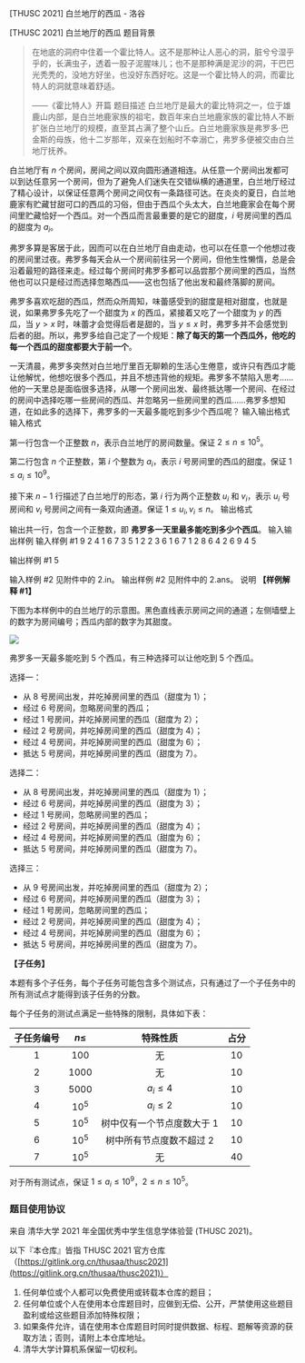 



[THUSC 2021] 白兰地厅的西瓜 - 洛谷














[THUSC 2021] 白兰地厅的西瓜
题目背景
> 在地底的洞府中住着一个霍比特人。这不是那种让人恶心的洞，脏兮兮湿乎乎的，长满虫子，透着一股子泥腥味儿；也不是那种满是泥沙的洞，干巴巴光秃秃的，没地方好坐，也没好东西好吃。这是一个霍比特人的洞，而霍比特人的洞就意味着舒适。
> 
> ——《霍比特人》开篇
题目描述
白兰地厅是最大的霍比特洞之一，位于雄鹿山内部，是白兰地鹿家族的祖宅，数百年来白兰地鹿家族的霍比特人不断扩张白兰地厅的规模，直至其占满了整个山丘。白兰地鹿家族是弗罗多·巴金斯的母族，他十二岁那年，双亲在划船时不幸溺亡，弗罗多便被交由白兰地厅抚养。

白兰地厅有 $n$ 个房间，房间之间以双向圆形通道相连。从任意一个房间出发都可以到达任意另一个房间，但为了避免人们迷失在交错纵横的通道里，白兰地厅经过了精心设计，以保证任意两个房间之间仅有一条路径可达。在炎炎的夏日，白兰地鹿家有贮藏甘甜可口的西瓜的习俗，但由于西瓜个头太大，白兰地鹿家会在每个房间里贮藏恰好一个西瓜。对一个西瓜而言最重要的是它的甜度，$i$ 号房间里的西瓜的甜度为 $a_i$。

弗罗多算是客居于此，因而可以在白兰地厅自由走动，也可以在任意一个他想过夜的房间里过夜。弗罗多每天会从一个房间前往另一个房间，但他生性懒惰，总是会沿着最短的路径来走。经过每个房间时弗罗多都可以品尝那个房间里的西瓜，当然他也可以只是经过而选择忽略西瓜——这也包括了他出发和最终落脚的房间。

弗罗多喜欢吃甜的西瓜，然而众所周知，味蕾感受到的甜度是相对甜度，也就是说，如果弗罗多先吃了一个甜度为 $x$ 的西瓜，紧接着又吃了一个甜度为 $y$ 的西瓜，当 $y > x$ 时，味蕾才会觉得后者是甜的，当 $y \le x$ 时，弗罗多并不会感觉到后者的甜。所以，弗罗多给自己定了一个规矩：**除了每天的第一个西瓜外，他吃的每一个西瓜的甜度都要大于前一个**。

一天清晨，弗罗多突然对白兰地厅里百无聊赖的生活心生倦意，或许只有西瓜才能让他解忧，他想吃很多个西瓜，并且不想违背他的规矩。弗罗多不禁陷入思考……他的一天里总是面临很多选择，从哪一个房间出发、最终抵达哪一个房间、在经过的房间中选择吃哪一些房间的西瓜、并忽略另一些房间里的西瓜……弗罗多想知道，在如此多的选择下，弗罗多的一天最多能吃到多少个西瓜呢？
输入输出格式
输入格式

第一行包含一个正整数 $n$，表示白兰地厅的房间数量。保证 $2 \le n \le 10^{5}$。

第二行包含 $n$ 个正整数，第 $i$ 个整数为 $a_i$，表示 $i$ 号房间里的西瓜的甜度。保证 $1 \le a_i \le 10^{9}$。

接下来 $n - 1$ 行描述了白兰地厅的形态，第 $i$ 行为两个正整数 $u_i$ 和 $v_i$，表示 $u_i$ 号房间和 $v_i$ 号房间之间有一条双向通道。保证 $1 \le u_i, v_i \le n$。
输出格式

输出共一行，包含一个正整数，即 **弗罗多一天里最多能吃到多少个西瓜**。
输入输出样例
输入样例 #1
9
2 4 1 6 7 3 5 1 2
2 3
6 1
6 7
1 2
8 6
4 2
6 9
4 5

输出样例 #1
5

输入样例 #2
见附件中的 2.in。
输出样例 #2
见附件中的 2.ans。
说明
**【样例解释 #1】**

下图为本样例中的白兰地厅的示意图。黑色直线表示房间之间的通道；左侧墙壁上的数字为房间编号；西瓜内部的数字为其甜度。

![](https://cdn.luogu.com.cn/upload/image_hosting/a3i7dc9g.png)

弗罗多一天最多能吃到 5 个西瓜，有三种选择可以让他吃到 5 个西瓜。

选择一：

 - 从 8 号房间出发，并吃掉房间里的西瓜（甜度为 1）；
 - 经过 6 号房间，忽略房间里的西瓜；
 - 经过 1 号房间，并吃掉房间里的西瓜（甜度为 2）；
 - 经过 2 号房间，并吃掉房间里的西瓜（甜度为 4）；
 - 经过 4 号房间，并吃掉房间里的西瓜（甜度为 6）；
 - 抵达 5 号房间，并吃掉房间里的西瓜（甜度为 7）。

选择二：

 + 从 8 号房间出发，并吃掉房间里的西瓜（甜度为 1）；
 + 经过 6 号房间，并吃掉房间里的西瓜（甜度为 3）；
 + 经过 1 号房间，忽略房间里的西瓜；
 + 经过 2 号房间，并吃掉房间里的西瓜（甜度为 4）；
 + 经过 4 号房间，并吃掉房间里的西瓜（甜度为 6）；
 + 抵达 5 号房间，并吃掉房间里的西瓜（甜度为 7）。

选择三：

 * 从 9 号房间出发，并吃掉房间里的西瓜（甜度为 2）；
 * 经过 6 号房间，并吃掉房间里的西瓜（甜度为 3）；
 * 经过 1 号房间，忽略房间里的西瓜；
 * 经过 2 号房间，并吃掉房间里的西瓜（甜度为 4）；
 * 经过 4 号房间，并吃掉房间里的西瓜（甜度为 6）；
 * 抵达 5 号房间，并吃掉房间里的西瓜（甜度为 7）。
 
 **【子任务】**
 
 本题有多个子任务，每个子任务可能包含多个测试点，只有通过了一个子任务中的所有测试点才能得到该子任务的分数。

每个子任务的测试点满足一些特殊的限制，具体如下表：

|子任务编号|$n \le$|特殊性质|占分|
|:----:|:----:|:----:|:----:|
|$1$|$100$|无|$10$|
|$2$|$1000$|无|$10$|
|$3$|$5000$|$a_i \le 4$|$10$|
|$4$|$10 ^ 5$|$a_i \le 2$|$10$|
|$5$|$10 ^ 5$|树中仅有一个节点度数大于 $1$|$10$|
|$6$|$10 ^ 5$|树中所有节点度数不超过 $2$|$10$|
|$7$|$10 ^ 5$|无|$40$|

对于所有测试点，保证 $1 \le a_i \le 10^{9}$，$2 \le n \le 10^{5}$。

### 题目使用协议

来自 清华大学 2021 年全国优秀中学生信息学体验营 (THUSC 2021)。

以下『本仓库』皆指 THUSC 2021 官方仓库（[https://gitlink.org.cn/thusaa/thusc2021](https://gitlink.org.cn/thusaa/thusc2021)）

1. 任何单位或个人都可以免费使用或转载本仓库的题目；
2. 任何单位或个人在使用本仓库题目时，应做到无偿、公开，严禁使用这些题目盈利或给这些题目添加特殊权限；
3. 如果条件允许，请在使用本仓库题目时同时提供数据、标程、题解等资源的获取方法；否则，请附上本仓库地址。
4. 清华大学计算机系保留一切权利。






